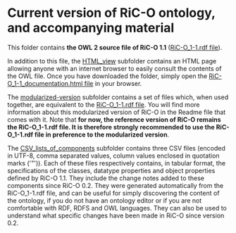 # Current version of RiC-O ontology, and accompanying material

This folder contains **the OWL 2 source file of RiC-O 1.1** ([RiC-O_1-1.rdf file](RiC-O_1-1.rdf)).

In addition to this file, the [HTML_view](./HTML_view) subfolder contains an HTML page allowing anyone with an internet browser to easily consult the contents of the OWL file. Once you have downloaded the folder, simply open the [RiC-O_1-1_documentation.html file](./HTML_view/RiC-O_1-1_documentation.html) in your browser.


The [modularized-version](./modularized-version) subfolder contains a set of files which, when used together, are equivalent to the [RiC-O_1-1.rdf file](RiC-O_1-1.rdf). You will find more information about this modularized version of RiC-O in the Readme file that comes with it.
Note that **for now, the reference version of RiC-O remains the RiC-O_1-1.rdf file. It is therefore strongly recommended to use the RiC-O_1-1.rdf file in preference to the modularized version**.

The [CSV_lists_of_components](./CSV_lists_of_components) subfolder contains three CSV files (encoded in UTF-8, comma separated values, column values ​​enclosed in quotation marks ('"')). Each of these files respectively contains, in tabular format, the specifications of the classes, datatype properties and object properties defined by RiC-O 1.1. They include the change notes added to these components since RiC-O 0.2. They were generated automatically from the RiC-O_1-1.rdf file, and can be useful for simply discovering the content of the ontology, if you do not have an ontology editor or if you are not comfortable with RDF, RDFS and OWL languages. They can also be used to understand what specific changes have been made in RiC-O since version 0.2.


